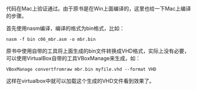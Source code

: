 代码在Mac上验证通过。由于原书是在Win上面编译的，这里也给一下Mac上编译的步骤。

首先使用nasm编译，编译的格式为bin格式，比如：

```
nasm -f bin c06_mbr.asm -o mbr.bin
```

原书中使用自带的工具将上面生成的bin文件转换成VHD格式，实际上没有必要，可以使用VirtualBox自带的工具VBoxManage来生成，如：

```
VBoxManage convertfromraw mbr.bin myfile.vhd --format VHD
```

这样在virtualbox中就可以加载这个生成的VHD文件看到效果了。

